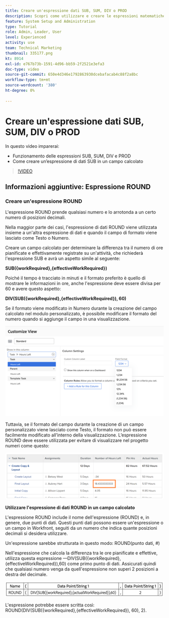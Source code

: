 ```yaml
---
title: Creare un'espressione dati SUB, SUM, DIV o PROD
description: Scopri come utilizzare e creare le espressioni matematiche di base nel campo calcolato a in Adobe [!DNL Workfront].
feature: System Setup and Administration
type: Tutorial
role: Admin, Leader, User
level: Experienced
activity: use
team: Technical Marketing
thumbnail: 335177.png
kt: 8914
exl-id: e767b73b-1591-4d96-bb59-2f2521e3efa3
doc-type: video
source-git-commit: 650e4d346e1792863930dcebafacab4c88f2a8bc
workflow-type: tm+mt
source-wordcount: '380'
ht-degree: 0%

---
```


# Creare un&#39;espressione dati SUB, SUM, DIV o PROD

In questo video imparerai:

* Funzionamento delle espressioni SUB, SUM, DIV e PROD
* Come creare un’espressione di dati SUB in un campo calcolato

>[!VIDEO](https://video.tv.adobe.com/v/335177/?quality=12&learn=on)

## Informazioni aggiuntive: Espressione ROUND

### Creare un&#39;espressione ROUND

L&#39;espressione ROUND prende qualsiasi numero e lo arrotonda a un certo numero di posizioni decimali.

Nella maggior parte dei casi, l&#39;espressione di dati ROUND viene utilizzata insieme a un&#39;altra espressione di dati e quando il campo di formato viene lasciato come Testo o Numero.

Creare un campo calcolato per determinare la differenza tra il numero di ore pianificate e effettivamente registrate su un&#39;attività, che richiederà l&#39;espressione SUB e avrà un aspetto simile al seguente:

**SUB({workRequired},{effectiveWorkRequired})**

Poiché il tempo è tracciato in minuti e il formato preferito è quello di mostrare le informazioni in ore, anche l&#39;espressione deve essere divisa per 60 e avere questo aspetto:

**DIV(SUB({workRequired},{effectiveWorkRequired}), 60)**

Se il formato viene modificato in Numero durante la creazione del campo calcolato nel modulo personalizzato, è possibile modificare il formato del numero quando si aggiunge il campo in una visualizzazione.

![Bilanciamento del carico di lavoro con rapporto di utilizzo](assets/round01.png)

Tuttavia, se il formato del campo durante la creazione di un campo personalizzato viene lasciato come Testo, il formato non può essere facilmente modificato all’interno della visualizzazione. L’espressione ROUND deve essere utilizzata per evitare di visualizzare nel progetto numeri come questo:

![Bilanciamento del carico di lavoro con rapporto di utilizzo](assets/round02.png)

<b>Utilizzare l&#39;espressione di dati ROUND in un campo calcolato</b>

L&#39;espressione ROUND include il nome dell&#39;espressione (ROUND) e, in genere, due punti di dati. Questi punti dati possono essere un&#39;espressione o un campo in Workfront, seguiti da un numero che indica quante posizioni decimali si desidera utilizzare.

Un&#39;espressione sarebbe strutturata in questo modo: ROUND(punto dati, #)

Nell&#39;espressione che calcola la differenza tra le ore pianificate e effettive, utilizza questa espressione —DIV(SUB({workRequired},{effectiveWorkRequired}),60) come primo punto di dati. Assicurati quindi che qualsiasi numero venga da quell&#39;espressione non superi 2 posizioni a destra del decimale.

![Bilanciamento del carico di lavoro con rapporto di utilizzo](assets/round03.png)

L&#39;espressione potrebbe essere scritta così: ROUND(DIV(SUB({workRequired},{effectiveWorkRequired}), 60), 2).
